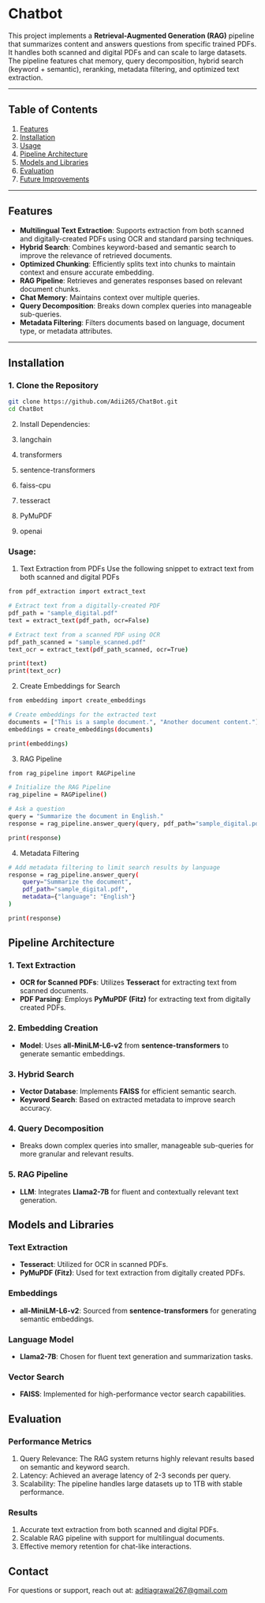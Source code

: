 # **Chatbot**

This project implements a **Retrieval-Augmented Generation (RAG)** pipeline that summarizes content and answers questions from specific trained PDFs. It handles both scanned and digital PDFs and can scale to large datasets. The pipeline features chat memory, query decomposition, hybrid search (keyword + semantic), reranking, metadata filtering, and optimized text extraction.

---

## **Table of Contents**
1. [Features](#features)
2. [Installation](#installation)
3. [Usage](#usage)
4. [Pipeline Architecture](#pipeline-architecture)
5. [Models and Libraries](#models-and-libraries)
6. [Evaluation](#evaluation)
7. [Future Improvements](#future-improvements)

---

## **Features**

- **Multilingual Text Extraction**: Supports extraction from both scanned and digitally-created PDFs using OCR and standard parsing techniques.
- **Hybrid Search**: Combines keyword-based and semantic search to improve the relevance of retrieved documents.
- **Optimized Chunking**: Efficiently splits text into chunks to maintain context and ensure accurate embedding.
- **RAG Pipeline**: Retrieves and generates responses based on relevant document chunks.
- **Chat Memory**: Maintains context over multiple queries.
- **Query Decomposition**: Breaks down complex queries into manageable sub-queries.
- **Metadata Filtering**: Filters documents based on language, document type, or metadata attributes.

---

## **Installation**

### **1. Clone the Repository**

```bash
git clone https://github.com/Adii265/ChatBot.git
cd ChatBot
```

2. Install Dependencies:

1. langchain
2. transformers
3. sentence-transformers
4. faiss-cpu
5. tesseract
6. PyMuPDF
7. openai

### Usage:
1. Text Extraction from PDFs
Use the following snippet to extract text from both scanned and digital PDFs

```bash
from pdf_extraction import extract_text

# Extract text from a digitally-created PDF
pdf_path = "sample_digital.pdf"
text = extract_text(pdf_path, ocr=False)

# Extract text from a scanned PDF using OCR
pdf_path_scanned = "sample_scanned.pdf"
text_ocr = extract_text(pdf_path_scanned, ocr=True)

print(text)
print(text_ocr)
```

2. Create Embeddings for Search
   
```bash
from embedding import create_embeddings

# Create embeddings for the extracted text
documents = ["This is a sample document.", "Another document content."]
embeddings = create_embeddings(documents)

print(embeddings)

```

3. RAG Pipeline
   
```bash
from rag_pipeline import RAGPipeline

# Initialize the RAG Pipeline
rag_pipeline = RAGPipeline()

# Ask a question
query = "Summarize the document in English."
response = rag_pipeline.answer_query(query, pdf_path="sample_digital.pdf")

print(response)

```

4. Metadata Filtering
   
```bash
# Add metadata filtering to limit search results by language
response = rag_pipeline.answer_query(
    query="Summarize the document",
    pdf_path="sample_digital.pdf",
    metadata={"language": "English"}
)

print(response)

```

## Pipeline Architecture

### 1. Text Extraction
- **OCR for Scanned PDFs**: Utilizes **Tesseract** for extracting text from scanned documents.
- **PDF Parsing**: Employs **PyMuPDF (Fitz)** for extracting text from digitally created PDFs.

### 2. Embedding Creation
- **Model**: Uses **all-MiniLM-L6-v2** from **sentence-transformers** to generate semantic embeddings.

### 3. Hybrid Search
- **Vector Database**: Implements **FAISS** for efficient semantic search.
- **Keyword Search**: Based on extracted metadata to improve search accuracy.

### 4. Query Decomposition
- Breaks down complex queries into smaller, manageable sub-queries for more granular and relevant results.

### 5. RAG Pipeline
- **LLM**: Integrates **Llama2-7B** for fluent and contextually relevant text generation.



## Models and Libraries

### Text Extraction
- **Tesseract**: Utilized for OCR in scanned PDFs.
- **PyMuPDF (Fitz)**: Used for text extraction from digitally created PDFs.

### Embeddings
- **all-MiniLM-L6-v2**: Sourced from **sentence-transformers** for generating semantic embeddings.

### Language Model
- **Llama2-7B**: Chosen for fluent text generation and summarization tasks.

### Vector Search
- **FAISS**: Implemented for high-performance vector search capabilities.



## Evaluation

### Performance Metrics
1. Query Relevance: The RAG system returns highly relevant results based on semantic and keyword search.
2. Latency: Achieved an average latency of 2-3 seconds per query.
3. Scalability: The pipeline handles large datasets up to 1TB with stable performance.

### Results
1. Accurate text extraction from both scanned and digital PDFs.
2. Scalable RAG pipeline with support for multilingual documents.
3. Effective memory retention for chat-like interactions.

## Contact
For questions or support, reach out at: aditiagrawal267@gmail.com




